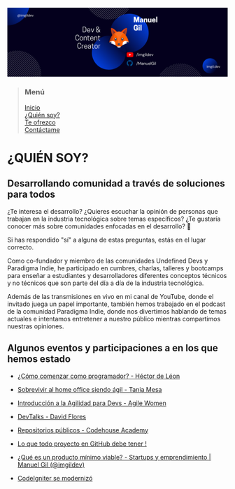 ![banner](./assets/images/header.png)

> ### Menú
>
> [Inicio](./index.md) <br/>
> [¿Quién soy?](./about.md) <br/>
> [Te ofrezco](./services.md) <br/>
> [Contáctame](./contact.md) <br/>

# ¿QUIÉN SOY?

## Desarrollando comunidad a través de soluciones para todos

¿Te interesa el desarrollo? ¿Quieres escuchar la opinión de personas que trabajan en la industria tecnológica sobre temas específicos? ¿Te gustaría conocer más sobre comunidades enfocadas en el desarrollo? 🤔

Si has respondido "sí" a alguna de estas preguntas, estás en el lugar correcto.

Como co-fundador y miembro de las comunidades Undefined Devs y Paradigma Indie, he participado en cumbres, charlas, talleres y bootcamps para enseñar a estudiantes y desarrolladores diferentes conceptos técnicos y no técnicos que son parte del día a día de la industria tecnológica.

Además de las transmisiones en vivo en mi canal de YouTube, donde el invitado juega un papel importante, también hemos trabajado en el podcast de la comunidad Paradigma Indie, donde nos divertimos hablando de temas actuales e intentamos entretener a nuestro público mientras compartimos nuestras opiniones.

## Algunos eventos y participaciones a en los que hemos estado

- [¿Cómo comenzar como programador? - Héctor de Léon](https://www.youtube.com/watch?v=8SWD2s3Cxfc)

- [Sobrevivir al home office siendo ágil - Tania Mesa](https://www.youtube.com/watch?v=nRgo02WXcLs)

- [Introducción a la Agilidad para Devs - Agile Women](https://www.youtube.com/watch?v=D_WJWy404Ps)

- [DevTalks - David Flores](https://www.youtube.com/watch?v=xust1Xs3usg)

- [Repositorios públicos - Codehouse Academy](https://www.youtube.com/watch?v=l1CG7ZJ2gNs)

- [Lo que todo proyecto en GitHub debe tener !](https://www.youtube.com/watch?v=AH2oeNVW9Ig)

- [¿Qué es un producto mínimo viable? - Startups y emprendimiento | Manuel Gil (@imgildev)](https://www.youtube.com/watch?v=sW-TzhZTNXM)

- [CodeIgniter se modernizó](https://www.youtube.com/watch?v=mmOMrquXRaA)
